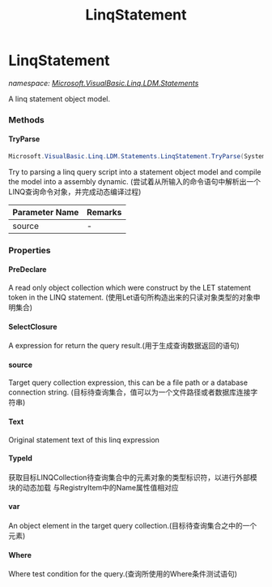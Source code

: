 ﻿---
title: LinqStatement
---

# LinqStatement
_namespace: [Microsoft.VisualBasic.Linq.LDM.Statements](N-Microsoft.VisualBasic.Linq.LDM.Statements.html)_

A linq statement object model.

### Methods

#### TryParse
```csharp
Microsoft.VisualBasic.Linq.LDM.Statements.LinqStatement.TryParse(System.String,Microsoft.VisualBasic.Linq.Framework.Provider.TypeRegistry)
```
Try to parsing a linq query script into a statement object model and compile the model into a assembly dynamic.
 (尝试着从所输入的命令语句中解析出一个LINQ查询命令对象，并完成动态编译过程)

|Parameter Name|Remarks|
|--------------|-------|
|source|-|




### Properties

#### PreDeclare
A read only object collection which were construct by the LET statement token in the LINQ statement.
 (使用Let语句所构造出来的只读对象类型的对象申明集合)
#### SelectClosure
A expression for return the query result.(用于生成查询数据返回的语句)
#### source
Target query collection expression, this can be a file path or a database connection string.
 (目标待查询集合，值可以为一个文件路径或者数据库连接字符串)
#### Text
Original statement text of this linq expression
#### TypeId
获取目标LINQCollection待查询集合中的元素对象的类型标识符，以进行外部模块的动态加载
 与RegistryItem中的Name属性值相对应
#### var
An object element in the target query collection.(目标待查询集合之中的一个元素)
#### Where
Where test condition for the query.(查询所使用的Where条件测试语句)

